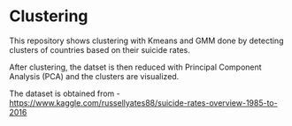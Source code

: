 # Clustering

This repository shows clustering with Kmeans and GMM done by detecting clusters of countries based on their suicide rates.

After clustering, the datset is then reduced with Principal Component Analysis (PCA) and the clusters are visualized.


The dataset is obtained from - https://www.kaggle.com/russellyates88/suicide-rates-overview-1985-to-2016
